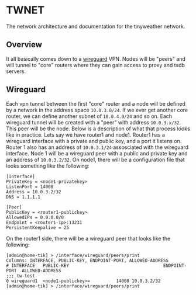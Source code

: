 # TWNET

The network architecture and documentation for the tinyweather network. 

## Overview

It all basically comes down to a [wireguard](wireguard.org) VPN. Nodes will be "peers" and will tunnel to "core" routers where they can gain access to proxy and tsdb servers. 

## Wireguard

Each vpn tunnel between the first "core" router and a node will be defined by a network in the address space `10.0.3.0/24`. If we ever get another core router, we can define another subnet of `10.0.4.0/24` and so on. Each wireguard tunnel will be created with a "peer" with address `10.0.3.x/32`. This peer will be the node. Below is a description of what that process looks like in practice. Lets say we have router1 and node1. Router1 has a wireguard interface with a private and public key, and a port it listens on. Router 1 also has an address of `10.0.3.1/24` assosciated with the wireguard interface. Node 1 will be a wireguard peer with a public and private key and an address of `10.0.3.2/32`. On node1, there will be a configuration file that looks something like the following:


```
[Interface]
PrivateKey = <node1-privatekey> 
ListenPort = 14008
Address = 10.0.3.2/32
DNS = 1.1.1.1

[Peer]
PublicKey = <router1-publickey> 
AllowedIPs = 0.0.0.0/0
Endpoint = <router1-ip>:13231
PersistentKeepalive = 25
```

On the router1 side, there will be a wireguard peer that looks like the following:

```routeros
[admin@home-tik] > /interface/wireguard/peers/print
Columns: INTERFACE, PUBLIC-KEY, ENDPOINT-PORT, ALLOWED-ADDRESS
# INTERFACE   PUBLIC-KEY                                    ENDPOINT-PORT  ALLOWED-ADDRESS
;;; tw-test
0 wireguard1  <node1-publickey>=          14008 10.0.3.2/32 
[admin@home-tik] > /interface/wireguard/peers/print
```
